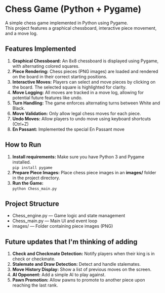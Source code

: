 <h1>Chess Game (Python + Pygame)</h1>

<p>
A simple chess game implemented in Python using Pygame.<br>
This project features a graphical chessboard, interactive piece movement, and a move log.
</p>

<h2>Features Implemented</h2>
<ol>
  <li><b>Graphical Chessboard:</b> An 8x8 chessboard is displayed using Pygame, with alternating colored squares.</li>
  <li><b>Piece Rendering:</b> Chess pieces (PNG images) are loaded and rendered on the board in their correct starting positions.</li>
  <li><b>Interactive Moves:</b> Players can select and move pieces by clicking on the board. The selected square is highlighted for clarity.</li>
  <li><b>Move Logging:</b> All moves are tracked in a move log, allowing for potential future features like undo.</li>
  <li><b>Turn Handling:</b> The game enforces alternating turns between White and Black.</li>
  <li><b>Move Validation:</b> Only allow legal chess moves for each piece.</li>
  <li><b>Undo Moves:</b> Allow players to undo move using keyboard shortcuts (Ctrl+Z) </li>
  <li><b>En Passant:</b> Implemented the special En Passant move</li>
</ol>

<h2>How to Run</h2>
<ol>
  <li>
    <b>Install requirements:</b> Make sure you have Python 3 and Pygame installed.<br>
    <code>pip install pygame</code>
  </li>
  <li>
    <b>Prepare Piece Images:</b> Place chess piece images in an <b>images/</b> folder in the project directory.
  </li>
  <li>
    <b>Run the Game:</b><br>
    <code>python Chess_main.py</code>
  </li>
</ol>

<h2>Project Structure</h2>
<ul>
  <li>Chess_engine.py &mdash; Game logic and state management</li>
  <li>Chess_main.py &mdash; Main UI and event loop</li>
  <li>images/ &mdash; Folder containing piece images (PNG)</li>
</ul>

<h2>Future updates that I'm thinking of adding</h2>
<ol>
  <li><b>Check and Checkmate Detection:</b> Notify players when their king is in check or checkmate.</li>
  <li><b>Stalemate and Draw Detection:</b> Detect and handle stalemates.</li>
  <li><b>Move History Display:</b> Show a list of previous moves on the screen.</li>
  <li><b>AI Opponent:</b> Add a simple AI to play against.</li>
  <li><b>Pawn Promotion:</b> Allow pawns to promote to another piece upon reaching the last rank.</li>
</ol>


